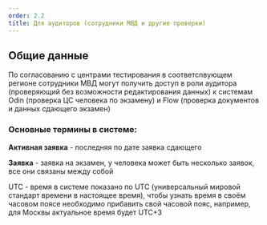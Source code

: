 ```yaml
---
order: 2.2
title: Для аудиторов (сотрудники МВД и другие проверки)
---
```


## **Общие данные**

По согласованию с центрами тестирования в соответсnвующем регионе сотрудники МВД могут получить доступ в роли аудитора (проверяющий без возможности редактирования данных) к системам Odin (проверка ЦС человека по экзамену) и Flow (проверка документов и данных сдающего экзамен)

### **Основные термины в системе:**

**Активная заявка** - последняя по дате заявка сдающего

**Заявка** - заявка на экзамен, у человека может быть несколько заявок, все они связаны между собой

UTC - время в системе показано по UTC (универсальный мировой стандарт времени в настоящее время), чтобы узнать время в своём часовом поясе необходимо прибавить свой часовой пояс, например, для Москвы актуальное время будет UTC+3